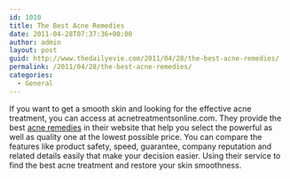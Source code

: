 ```yaml
---
id: 1010
title: The Best Acne Remedies
date: 2011-04-28T07:37:36+00:00
author: admin
layout: post
guid: http://www.thedailyevie.com/2011/04/28/the-best-acne-remedies/
permalink: /2011/04/28/the-best-acne-remedies/
categories:
  - General
---
```

If you want to get a smooth skin and looking for the effective acne treatment, you can access at acnetreatmentsonline.com. They provide the best [acne remedies](http://www.acnetreatmentsonline.com/) in their website that help you select the powerful as well as quality one at the lowest possible price. You can compare the features like product safety, speed, guarantee, company reputation and related details easily that make your decision easier. Using their service to find the best acne treatment and restore your skin smoothness.